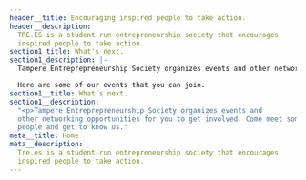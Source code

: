 ```yaml
---
header__title: Encouraging inspired people to take action.
header__description:
  TRE.ES is a student-run entrepreneurship society that encourages
  inspired people to take action.
section1_title: What's next.
section1_description: |-
  Tampere Entreprepreneurship Society organizes events and other networking opportunities for you to get involved. Come meet some other like minded people and get to know us.

  Here are some of our events that you can join.
section1__title: What’s next.
section1__description:
  "<p>Tampere Entreprepreneurship Society organizes events and
  other networking opportunities for you to get involved. Come meet some other like-minded
  people and get to know us."
meta__title: Home
meta__description:
  Tre.es is a student-run entrepreneurship society that encourages
  inspired people to take action.
---
```

